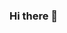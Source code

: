 ### Hi there 👋

<div class="sm">
  <a href="https://www.instagram.com/fildisikulesisakini/" class="fab fa-instagram"></a>
  <a href="https://twitter.com/BuldurFaruk" class="fab fa-twitter"></a>
  <a href="https://github.com/FarukBuldur" class="fab fa-github"></a>
  <a href="https://www.hackerrank.com/FarukBuldur?hr_r=1" class="fab fa-hackerrank"></a>
</div>

<!--
**FarukBuldur/FarukBuldur** is a ✨ _special_ ✨ repository because its `README.md` (this file) appears on your GitHub profile.

Here are some ideas to get you started:

- 🔭 I’m currently working on ...
- 🌱 I’m currently learning ...
- 👯 I’m looking to collaborate on ...
- 🤔 I’m looking for help with ...
- 💬 Ask me about ...
- 📫 How to reach me: ...
- 😄 Pronouns: ...
- ⚡ Fun fact: ...
-->
